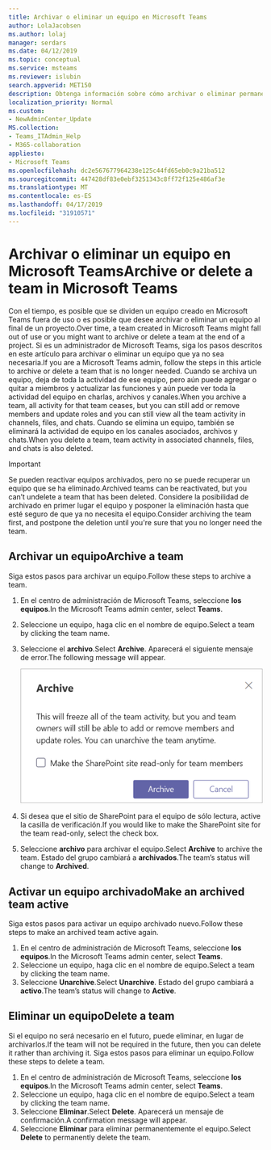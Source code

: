```yaml
---
title: Archivar o eliminar un equipo en Microsoft Teams
author: LolaJacobsen
ms.author: lolaj
manager: serdars
ms.date: 04/12/2019
ms.topic: conceptual
ms.service: msteams
ms.reviewer: islubin
search.appverid: MET150
description: Obtenga información sobre cómo archivar o eliminar permanentemente un equipo.
localization_priority: Normal
ms.custom:
- NewAdminCenter_Update
MS.collection:
- Teams_ITAdmin_Help
- M365-collaboration
appliesto:
- Microsoft Teams
ms.openlocfilehash: dc2e567677964238e125c44fd65eb0c9a21ba512
ms.sourcegitcommit: 447428df83e0ebf3251343c8ff72f125e486af3e
ms.translationtype: MT
ms.contentlocale: es-ES
ms.lasthandoff: 04/17/2019
ms.locfileid: "31910571"
---
```

<a name="archive-or-delete-a-team-in-microsoft-teams"></a><span data-ttu-id="8d88e-103">Archivar o eliminar un equipo en Microsoft Teams</span><span class="sxs-lookup"><span data-stu-id="8d88e-103">Archive or delete a team in Microsoft Teams</span></span>
===========================================

<span data-ttu-id="8d88e-104">Con el tiempo, es posible que se dividen un equipo creado en Microsoft Teams fuera de uso o es posible que desee archivar o eliminar un equipo al final de un proyecto.</span><span class="sxs-lookup"><span data-stu-id="8d88e-104">Over time, a team created in Microsoft Teams might fall out of use or you might want to archive or delete a team at the end of a project.</span></span> <span data-ttu-id="8d88e-105">Si es un administrador de Microsoft Teams, siga los pasos descritos en este artículo para archivar o eliminar un equipo que ya no sea necesaria.</span><span class="sxs-lookup"><span data-stu-id="8d88e-105">If you are a Microsoft Teams admin, follow the steps in this article to archive or delete a team that is no longer needed.</span></span> <span data-ttu-id="8d88e-106">Cuando se archiva un equipo, deja de toda la actividad de ese equipo, pero aún puede agregar o quitar a miembros y actualizar las funciones y aún puede ver toda la actividad del equipo en charlas, archivos y canales.</span><span class="sxs-lookup"><span data-stu-id="8d88e-106">When you archive a team, all activity for that team ceases, but you can still add or remove members and update roles and you can still view all the team activity in channels, files, and chats.</span></span> <span data-ttu-id="8d88e-107">Cuando se elimina un equipo, también se eliminará la actividad de equipo en los canales asociados, archivos y chats.</span><span class="sxs-lookup"><span data-stu-id="8d88e-107">When you delete a team, team activity in associated channels, files, and chats is also deleted.</span></span> 

> [!IMPORTANT]
> <span data-ttu-id="8d88e-108">Se pueden reactivar equipos archivados, pero no se puede recuperar un equipo que se ha eliminado.</span><span class="sxs-lookup"><span data-stu-id="8d88e-108">Archived teams can be reactivated, but you can’t undelete a team that has been deleted.</span></span> <span data-ttu-id="8d88e-109">Considere la posibilidad de archivado en primer lugar el equipo y posponer la eliminación hasta que esté seguro de que ya no necesita el equipo.</span><span class="sxs-lookup"><span data-stu-id="8d88e-109">Consider archiving the team first, and postpone the deletion until you're sure that you no longer need the team.</span></span>

## <a name="archive-a-team"></a><span data-ttu-id="8d88e-110">Archivar un equipo</span><span class="sxs-lookup"><span data-stu-id="8d88e-110">Archive a team</span></span>

<span data-ttu-id="8d88e-111">Siga estos pasos para archivar un equipo.</span><span class="sxs-lookup"><span data-stu-id="8d88e-111">Follow these steps to archive a team.</span></span>

1. <span data-ttu-id="8d88e-112">En el centro de administración de Microsoft Teams, seleccione **los equipos**.</span><span class="sxs-lookup"><span data-stu-id="8d88e-112">In the Microsoft Teams admin center, select **Teams**.</span></span>
2. <span data-ttu-id="8d88e-113">Seleccione un equipo, haga clic en el nombre de equipo.</span><span class="sxs-lookup"><span data-stu-id="8d88e-113">Select a team by clicking the team name.</span></span>
3. <span data-ttu-id="8d88e-114">Seleccione el **archivo**.</span><span class="sxs-lookup"><span data-stu-id="8d88e-114">Select **Archive**.</span></span> <span data-ttu-id="8d88e-115">Aparecerá el siguiente mensaje de error.</span><span class="sxs-lookup"><span data-stu-id="8d88e-115">The following message will appear.</span></span>

    ![Mensaje de archivo de captura de pantalla de los equipos](media/teams-archive-message.png)

4. <span data-ttu-id="8d88e-117">Si desea que el sitio de SharePoint para el equipo de sólo lectura, active la casilla de verificación.</span><span class="sxs-lookup"><span data-stu-id="8d88e-117">If you would like to make the SharePoint site for the team read-only, select the check box.</span></span>
5. <span data-ttu-id="8d88e-118">Seleccione **archivo** para archivar el equipo.</span><span class="sxs-lookup"><span data-stu-id="8d88e-118">Select **Archive** to archive the team.</span></span> <span data-ttu-id="8d88e-119">Estado del grupo cambiará a **archivados**.</span><span class="sxs-lookup"><span data-stu-id="8d88e-119">The team’s status will change to **Archived**.</span></span>

## <a name="make-an-archived-team-active"></a><span data-ttu-id="8d88e-120">Activar un equipo archivado</span><span class="sxs-lookup"><span data-stu-id="8d88e-120">Make an archived team active</span></span>

<span data-ttu-id="8d88e-121">Siga estos pasos para activar un equipo archivado nuevo.</span><span class="sxs-lookup"><span data-stu-id="8d88e-121">Follow these steps to make an archived team active again.</span></span>

1. <span data-ttu-id="8d88e-122">En el centro de administración de Microsoft Teams, seleccione **los equipos**.</span><span class="sxs-lookup"><span data-stu-id="8d88e-122">In the Microsoft Teams admin center, select **Teams**.</span></span>
2. <span data-ttu-id="8d88e-123">Seleccione un equipo, haga clic en el nombre de equipo.</span><span class="sxs-lookup"><span data-stu-id="8d88e-123">Select a team by clicking the team name.</span></span>
3. <span data-ttu-id="8d88e-124">Seleccione **Unarchive**.</span><span class="sxs-lookup"><span data-stu-id="8d88e-124">Select **Unarchive**.</span></span> <span data-ttu-id="8d88e-125">Estado del grupo cambiará a **activo**.</span><span class="sxs-lookup"><span data-stu-id="8d88e-125">The team’s status will change to **Active**.</span></span>

## <a name="delete-a-team"></a><span data-ttu-id="8d88e-126">Eliminar un equipo</span><span class="sxs-lookup"><span data-stu-id="8d88e-126">Delete a team</span></span>

<span data-ttu-id="8d88e-127">Si el equipo no será necesario en el futuro, puede eliminar, en lugar de archivarlos.</span><span class="sxs-lookup"><span data-stu-id="8d88e-127">If the team will not be required in the future, then you can delete it rather than archiving it.</span></span> <span data-ttu-id="8d88e-128">Siga estos pasos para eliminar un equipo.</span><span class="sxs-lookup"><span data-stu-id="8d88e-128">Follow these steps to delete a team.</span></span>

1.  <span data-ttu-id="8d88e-129">En el centro de administración de Microsoft Teams, seleccione **los equipos**.</span><span class="sxs-lookup"><span data-stu-id="8d88e-129">In the Microsoft Teams admin center, select **Teams**.</span></span>
2.  <span data-ttu-id="8d88e-130">Seleccione un equipo, haga clic en el nombre de equipo.</span><span class="sxs-lookup"><span data-stu-id="8d88e-130">Select a team by clicking the team name.</span></span>
3.  <span data-ttu-id="8d88e-131">Seleccione **Eliminar**.</span><span class="sxs-lookup"><span data-stu-id="8d88e-131">Select **Delete**.</span></span> <span data-ttu-id="8d88e-132">Aparecerá un mensaje de confirmación.</span><span class="sxs-lookup"><span data-stu-id="8d88e-132">A confirmation message will appear.</span></span>
4.  <span data-ttu-id="8d88e-133">Seleccione **Eliminar** para eliminar permanentemente el equipo.</span><span class="sxs-lookup"><span data-stu-id="8d88e-133">Select **Delete** to permanently delete the team.</span></span>



